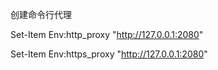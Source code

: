 创建命令行代理

Set-Item Env:http_proxy "http://127.0.0.1:2080"

Set-Item Env:https_proxy "http://127.0.0.1:2080"

